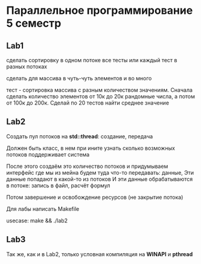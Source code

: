 # Параллельное программирование 5 семестр

## Lab1 

сделать сортировку в одном потоке все тесты или каждый тест в разных потоках 

сделать для массива в чуть-чуть элементов и во много 

тест - сортировка массива с разным количеством значениям. 
Сначала сделать количество элементов от 10к до 20к рандомные числа, 
а потом от 100к до 200к. Сделай по 20 тестов
найти среднее значение

## Lab2

Создать пул потоков на **std::thread**: создание, передача

Должен быть класс, в нем при ините узнать сколько возможных потоков поддерживает система

После этого создаём это количество потоков и придумываем интерфейс где мы из мейна будем туда что-то передавать: данные,
Эти данные попадают в какой-то из потоков
И эти данные обрабатываются в потоке: запись в файл, расчёт формул

Потом завершение и освобождение ресурсов (не закрытие потока)

Для лабы написать Makefile 

usecase:
make && ./lab2

## Lab3

Так же, как и в Lab2, только условная компиляция на **WINAPI** и **pthread**
